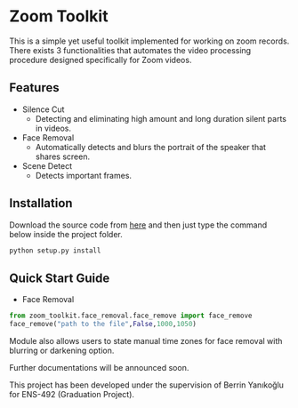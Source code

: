 # Zoom Toolkit


This is a simple yet useful toolkit implemented for working on zoom records. There exists 3 functionalities that 
 automates the video processing procedure designed specifically for Zoom videos.

## Features

 - Silence Cut
    - Detecting and eliminating high amount and long duration silent parts in videos.
 - Face Removal
     - Automatically detects and blurs the portrait of the speaker that shares screen.
 - Scene Detect
    - Detects important frames.

## Installation

Download the source code from <a href="https://github.com/OnurArdaB/Zoom-Toolkit/">here</a> and then just type the command below inside the project folder.

```.sh
python setup.py install
```

## Quick Start Guide

- Face Removal

```python
from zoom_toolkit.face_removal.face_remove import face_remove
face_remove("path to the file",False,1000,1050)
```

Module also allows users to state manual time zones for face removal with blurring or darkening option.

Further documentations will be announced soon.

This project has been developed under the supervision of Berrin Yanıkoğlu for ENS-492 (Graduation Project).
